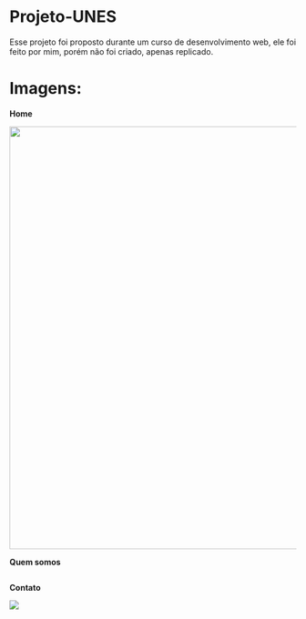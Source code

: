 # Projeto-UNES

 Esse projeto foi proposto durante um curso de desenvolvimento web, ele foi feito por mim, porém não foi criado, apenas replicado.



# Imagens:



**Home**

<img title="" src="imagens/home.png" alt="" width="743" data-align="center">

**Quem somos**

<img src="file:///home/julio/Imagens/quemsomos.png" title="" alt="" data-align="center">

**Contato**

![](/home/julio/Imagens/contato.png)
